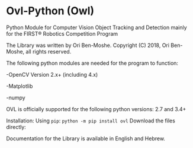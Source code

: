 # Ovl-Python (Owl)
Python Module for Computer Vision Object Tracking and Detection mainly for the FIRST® Robotics Competition Program

The Library was written by Ori Ben-Moshe.
Copyright (C) 2018, Ori Ben-Moshe, all rights reserved.

The following python modules are needed for the program to function:

  -OpenCV Version 2.x+ (including 4.x)
  
  -Matplotlib
  
  -numpy

OVL is officially supported for the following python versions: 2.7 and 3.4+

Installation:
Using `pip`:
`python -m pip install ovl`
Download the files directly:

Documentation for the Library is available in English and Hebrew.

